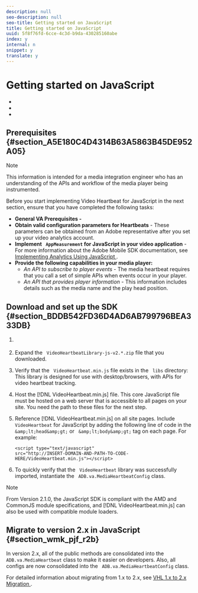 ```yaml
---
description: null
seo-description: null
seo-title: Getting started on JavaScript
title: Getting started on JavaScript
uuid: 5f8f76fd-6cce-4c3d-b9da-430285160abe
index: y
internal: n
snippet: y
translate: y
---
```


# Getting started on JavaScript


<a id="section_kkf_4d2_r2b"></a>


* [](#reference_A6D7AF2CDB704C7F9B8230B5DF8116DD/section_A5E180C4D4314B63A5863B45DE952A05)
* [](#reference_A6D7AF2CDB704C7F9B8230B5DF8116DD/section_BDDB542FD36D4AD6AB799796BEA333DB)
* [](#reference_A6D7AF2CDB704C7F9B8230B5DF8116DD/section_wmk_pjf_r2b)




## Prerequisites {#section_A5E180C4D4314B63A5863B45DE952A05}


>[!NOTE]
>
>This information is intended for a media integration engineer who has an understanding of the APIs and workflow of the media player being instrumented.



Before you start implementing Video Heartbeat for JavaScript in the next section, ensure that you have completed the following tasks: 

* **General VA Prerequisites -** [](c_vhl_prereqs.md)
* **Obtain valid configuration parameters for Heartbeats** - These parameters can be obtained from an Adobe representative after you set up your video analytics account.
* **Implement ` AppMeasurement` for JavaScript in your video application** - For more information about the Adobe Mobile SDK documentation, see [ Implementing Analytics Using JavaScript ](https://marketing.adobe.com/resources/help/en_US/sc/implement/js_implementation.html).
* **Provide the following capabilities in your media player:** 
    * *An API to subscribe to player events* - The media heartbeat requires that you call a set of simple APIs when events occur in your player.
    * *An API that provides player information* - This information includes details such as the media name and the play head position.


## Download and set up the SDK {#section_BDDB542FD36D4AD6AB799796BEA333DB}


1. [](c_vhl_download-sdks.md)
1. Expand the ` VideoHeartbeatLibrary-js-v2.*.zip` file that you downloaded.
1. Verify that the ` VideoHeartbeat.min.js` file exists in the ` libs` directory: This library is designed for use with desktop/browsers, with APIs for video heartbeat tracking. 

1. Host the [!DNL  VideoHeartbeat.min.js] file. This core JavaScript file must be hosted on a web server that is accessible to all pages on your site. You need the path to these files for the next step. 

1. Reference [!DNL  VideoHeartbeat.min.js] on all site pages. Include ` VideoHeartbeat` for JavaScript by adding the following line of code in the ` &amp;lt;head&amp;gt;` or ` &amp;lt;body&amp;gt;` tag on each page. For example: 
   ```
   <script type="text/javascript" 
   src="http://INSERT-DOMAIN-AND-PATH-TO-CODE-HERE/VideoHeartbeat.min.js"></script>
   ```


1. To quickly verify that the ` VideoHeartbeat` library was successfully imported, instantiate the ` ADB.va.MediaHeartbeatConfig` class.

>[!NOTE]
>
>From Version 2.1.0, the JavaScript SDK is compliant with the AMD and CommonJS module specifications, and [!DNL  VideoHeartbeat.min.js] can also be used with compatible module loaders. 



## Migrate to version 2.x in JavaScript {#section_wmk_pjf_r2b}

In version 2.x, all of the public methods are consolidated into the ` ADB.va.MediaHeartbeat` class to make it easier on developers. Also, all configs are now consolidated into the ` ADB.va.MediaHeartbeatConfig` class. 

For detailed information about migrating from 1.x to 2.x, see [ VHL 1.x to 2.x Migration ](https://marketing.adobe.com/resources/help/en_US/sc/appmeasurement/hbvideo/c_vhl_mig_1x_to_2x.html). 
